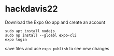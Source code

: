 # hackdavis22

Download the Expo Go app and create an account
```
sudo apt install nodejs
sudo np install --gloabl expo-cli
expo login
```
save files and use `expo publish` to see new changes
